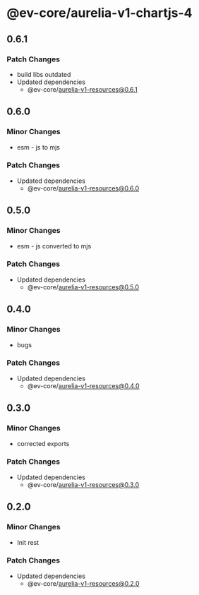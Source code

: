 # @ev-core/aurelia-v1-chartjs-4

## 0.6.1

### Patch Changes

- build libs outdated
- Updated dependencies
  - @ev-core/aurelia-v1-resources@0.6.1

## 0.6.0

### Minor Changes

- esm - js to mjs

### Patch Changes

- Updated dependencies
  - @ev-core/aurelia-v1-resources@0.6.0

## 0.5.0

### Minor Changes

- esm - js converted to mjs

### Patch Changes

- Updated dependencies
  - @ev-core/aurelia-v1-resources@0.5.0

## 0.4.0

### Minor Changes

- bugs

### Patch Changes

- Updated dependencies
  - @ev-core/aurelia-v1-resources@0.4.0

## 0.3.0

### Minor Changes

- corrected exports

### Patch Changes

- Updated dependencies
  - @ev-core/aurelia-v1-resources@0.3.0

## 0.2.0

### Minor Changes

- Init rest

### Patch Changes

- Updated dependencies
  - @ev-core/aurelia-v1-resources@0.2.0

